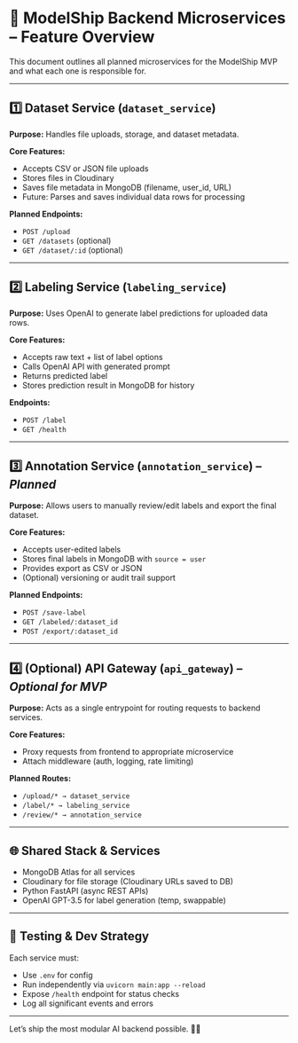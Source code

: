 
# 🔧 ModelShip Backend Microservices – Feature Overview

This document outlines all planned microservices for the ModelShip MVP and what each one is responsible for.

---

## 1️⃣ Dataset Service (`dataset_service`)

**Purpose:** Handles file uploads, storage, and dataset metadata.

**Core Features:**
- Accepts CSV or JSON file uploads
- Stores files in Cloudinary
- Saves file metadata in MongoDB (filename, user_id, URL)
- Future: Parses and saves individual data rows for processing

**Planned Endpoints:**
- `POST /upload`
- `GET /datasets` (optional)
- `GET /dataset/:id` (optional)

---

## 2️⃣ Labeling Service (`labeling_service`)

**Purpose:** Uses OpenAI to generate label predictions for uploaded data rows.

**Core Features:**
- Accepts raw text + list of label options
- Calls OpenAI API with generated prompt
- Returns predicted label
- Stores prediction result in MongoDB for history

**Endpoints:**
- `POST /label`
- `GET /health`

---

## 3️⃣ Annotation Service (`annotation_service`) – *Planned*

**Purpose:** Allows users to manually review/edit labels and export the final dataset.

**Core Features:**
- Accepts user-edited labels
- Stores final labels in MongoDB with `source = user`
- Provides export as CSV or JSON
- (Optional) versioning or audit trail support

**Planned Endpoints:**
- `POST /save-label`
- `GET /labeled/:dataset_id`
- `POST /export/:dataset_id`

---

## 4️⃣ (Optional) API Gateway (`api_gateway`) – *Optional for MVP*

**Purpose:** Acts as a single entrypoint for routing requests to backend services.

**Core Features:**
- Proxy requests from frontend to appropriate microservice
- Attach middleware (auth, logging, rate limiting)

**Planned Routes:**
- `/upload/* → dataset_service`
- `/label/* → labeling_service`
- `/review/* → annotation_service`

---

## 🌐 Shared Stack & Services

- MongoDB Atlas for all services
- Cloudinary for file storage (Cloudinary URLs saved to DB)
- Python FastAPI (async REST APIs)
- OpenAI GPT-3.5 for label generation (temp, swappable)

---

## 🧪 Testing & Dev Strategy

Each service must:
- Use `.env` for config
- Run independently via `uvicorn main:app --reload`
- Expose `/health` endpoint for status checks
- Log all significant events and errors

---

Let’s ship the most modular AI backend possible. 💼🚀
